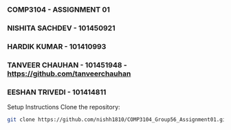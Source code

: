 ### COMP3104 - ASSIGNMENT 01
### NISHITA SACHDEV - 101450921
### HARDIK KUMAR - 101410993
### TANVEER CHAUHAN - 101451948 - https://github.com/tanveerchauhan 
### EESHAN TRIVEDI - 101414811


Setup Instructions
 Clone the repository:
   ```bash
   git clone https://github.com/nishh1810/COMP3104_Group56_Assignment01.git